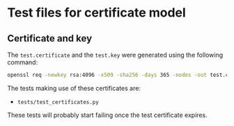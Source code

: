 # Test files for certificate model

## Certificate and key

The `test.certificate` and the `test.key` were generated using the following command:

```bash
openssl req -newkey rsa:4096 -x509 -sha256 -days 365 -nodes -out test.certificate -keyout test.key
```

The tests making use of these certificates are:
- `tests/test_certificates.py`

These tests will probably start failing once the test certificate expires.
